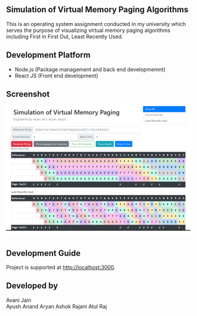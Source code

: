 

## Simulation of Virtual Memory Paging Algorithms

This is an operating system assignment conducted in my university which serves the purpose of visualizing virtual memory paging algorithms including First in First Out, Least Recently Used. 


## Development Platform

- Node.js (Package management and back end developmemnt)
- React JS (Front end development)

## Screenshot
![Screenshot](./Screenshot.png)

## Development Guide

Project is supported at [http://localhost:3000](http://localhost:3000).

## Developed by
Avani Jain   
Ayush Anand
Aryan Ashok Rajani
Atul Raj

